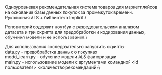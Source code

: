 Одноуровневая рекомендательная система товаров для маркетплейсов на основании базы данных покупок за промежуток времени. Рукописная ALS + библиотека Implicit.\

Репозиторий содержит ноутбук с разведовательским анализом датасета и три скрипта для предобработки и кодирования данных, обучения модели и ее использования.\

Для использования последовательно запустить скрипты:\
    data.py  - предобработка данных о покупках\
    model_learn.py - обучение модели ALS факторизации\
    main.py - использование модели с аргументами командной <id пользователя> <количество рекомендаций>\